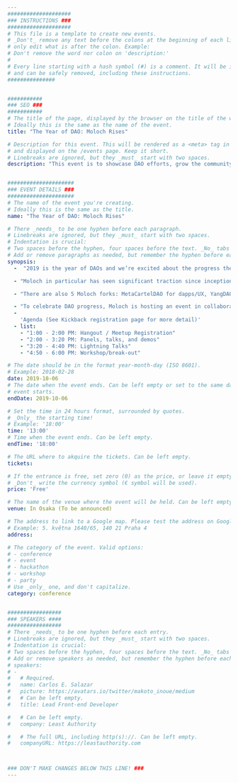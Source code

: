 ```yaml
---
####################
### INSTRUCTIONS ###
####################
# This file is a template to create new events.
# _Don't_ remove any text before the colons at the beginning of each line,
# only edit what is after the colon. Example:
# Don't remove the word nor colon on 'description:'
#
# Every line starting with a hash symbol (#) is a comment. It will be ignored
# and can be safely removed, including these instructions.
###############


###########
### SEO ###
###########
# The title of the page, displayed by the browser on the title of the window.
# Ideally this is the same as the name of the event.
title: "The Year of DAO: Moloch Rises"

# Description for this event. This will be rendered as a <meta> tag in the HTML,
# and displayed on the /events page. Keep it short.
# Linebreaks are ignored, but they _must_ start with two spaces.
description: "This event is to showcase DAO efforts, grow the community and collaborate on ongoing problems."


#####################
### EVENT DETAILS ###
#####################
# The name of the event you're creating.
# Ideally this is the same as the title.
name: "The Year of DAO: Moloch Rises"

# There _needs_ to be one hyphen before each paragraph.
# Linebreaks are ignored, but they _must_ start with two spaces.
# Indentation is crucial:
# Two spaces before the hyphen, four spaces before the text. _No_ tabs allowed.
# Add or remove paragraphs as needed, but remember the hyphen before each entry.
synopsis:
  -  "2019 is the year of DAOs and we’re excited about the progress the Ethereum community has made since yee ole DAO hack. "

  - "Moloch in particular has seen significant traction since inception in February, with 70+ members, more than $1.5M in tribute to fund Ethereum dev and over $120K in grants have been distributed."

  - "There are also 5 Moloch forks: MetaCartelDAO for dapps/UX, YangDAO for Andrew Yang memes, OrochiDAO for Ethereum events, TrojanDAO an artist collective and… JamesDAO for all the Jameses!"

  - "To celebrate DAO progress, Moloch is hosting an event in collaboration with OrochiDAO: Year of the DAOs: Moloch Rises. The objective of the event is to showcase DAO efforts, grow the community and collaborate on ongoing problem"
  -  
    'Agenda (See Kickback registration page for more detail)'
  - list:  
    - "1:00 - 2:00 PM: Hangout / Meetup Registration"
    - "2:00 - 3:20 PM: Panels, talks, and demos"
    - "3:20 - 4:40 PM: Lightning Talks"
    - "4:50 - 6:00 PM: Workshop/break-out"

# The date should be in the format year-month-day (ISO 8601).
# Example: 2018-02-28
date: 2019-10-06
# The date when the event ends. Can be left empty or set to the same day the
# event starts.
endDate: 2019-10-06

# Set the time in 24 hours format, surrounded by quotes.
# _Only_ the starting time!
# Example: '18:00'
time: '13:00'
# Time when the event ends. Can be left empty.
endTime: '18:00'

# The URL where to akquire the tickets. Can be left empty.
tickets: 

# If the entrance is free, set zero (0) as the price, or leave it empty.
# _Don't_ write the currency symbol (€ symbol will be used).
price: 'Free'

# The name of the venue where the event will be held. Can be left empty.
venue: In Osaka (To be announced)

# The address to link to a Google map. Please test the address on Google Maps.
# Example: 5. května 1640/65, 140 21 Praha 4
address: 

# The category of the event. Valid options:
# - conference
# - event
# - hackathon
# - workshop
# - party
# Use _only_ one, and don't capitalize.
category: conference


#################
### SPEAKERS ####
#################
# There _needs_ to be one hyphen before each entry.
# Linebreaks are ignored, but they _must_ start with two spaces.
# Indentation is crucial:
# Two spaces before the hyphen, four spaces before the text. _No_ tabs allowed.
# Add or remove speakers as needed, but remember the hyphen before each entry.
# speakers:
# -
#   # Required.
#   name: Carlos E. Salazar
#   picture: https://avatars.io/twitter/makoto_inoue/medium
#   # Can be left empty.
#   title: Lead Front-end Developer

#   # Can be left empty.
#   company: Least Authority

#   # The full URL, including http(s)://. Can be left empty.
#   companyURL: https://leastauthority.com



### DON'T MAKE CHANGES BELOW THIS LINE! ###
---
```

<!-- ### DON'T MAKE CHANGES BELOW THIS LINE! ### -->

<Event-Content/>
